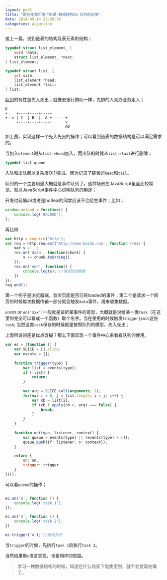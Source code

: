 ```yaml
---
layout: post
title: "那些年我们落下的课-数据结构02-队列的应用"
date: 2014-05-14 22:26:34
categories: algorithm
---
```


接上一篇，说到链表的结构及表元素的结构；

```c
typedef struct list_element_ {
    void *data;
    struct list_element_ *next;
} list_element;

typedef struct list_ {
    int size;
    list_element *head;
    list_element *tail;
} list;
```

[队列][0]的特性是先入先出；就像去银行排队一样，先排的人先办业务走人；

```
D                            
+    +----+----+----+        
+--> | C  | B  |  A +------+ 
     +----+----+----+      v 
                           A0
```

如上图，实现这样一个先入先出的操作；可以看到链表的数据结构是可以满足需求的。

当加入`element`时从`list->head`加入，而出队的时候从`list->tail`进行删除；

```c
typedef list queue 
```

入队和出队都以复杂度O(1)完成，因为记录了链表的`head`和`tail`。

队列的一个主要用途大概就是事件队列了。这种场景在JavaScript里面比较常见。就以JavaScript事件中心说明队列的用途；

开发过前端JS或者是nodejs的同学应该不会陌生事件；比如；
```javascript
window.onload = function() {
    console.log('ONLOAD');
};
```

再比如

```javascript
var http = require('http');
var req = http.request('http://www.baidu.com', function (res) {
    var s = '';
    res.on('data', function(chunk) {
        s += chunk.toString();
    });
    res.on('end', function() {
        console.log(s); //请求到的数据
    })
});
req.end();
```

第一个例子是浏览器端，监听页面是否已经loaded的事件；第二个是请求一个网页的时候每次数据传输一部分就会触发`data`事件，用来收集数据。

`onXXX` or `on('xxx')`一般就是监听某事件的意思，大概就是说给某一类`task`（在这里你完全可以看成一个函数）取个名字。当在使用的时候触发`trigger|emit`这些`task`; 当然这类`task`保存的时候就是按照队列的模型，先入先出；

上面所说的还是优点含糊？那么下面实现一个事件中心来看看队列的使用。

```javascript
var ec = (function () {
    var SLICE = [].slice;
    var events = {};
 
    function trigger(type) {
        var list = events[type];
        if (!list) {
            return;
        }
 
        var arg = SLICE.call(arguments, 1);
        for(var i = 0, j = list.length; i < j; i++) {
            var cb = list[i];
            if (cb.f.apply(cb.o, arg) === false) {
                break;
            }
        }
    }
 
    function on(type, listener, context) {
        var queue = events[type] || (events[type] = []);
        queue.push({f: listener, o: context});
    }

    return {
        on: on,
        trigger: trigger
    }
})();

```

可以看`queue`的操作；

```javascript

ec.on('A', function () {
    console.log('task 1');
});

ec.on('A', function () {
    console.log('task 2');
})

ec.trigger('A'); //触发执行

```

当`trigger`的时候，先执行`task 1`后执行`task 2`。

当然如果用`c`语言实现，也是同样的思路。

> 学习一种数据结构的时候，知道在什么场景下能使用到，就不会觉着枯燥了。


[0]:    http://en.wikipedia.org/wiki/Queue_(abstract_data_type) "Queue_(abstract_data_type)"